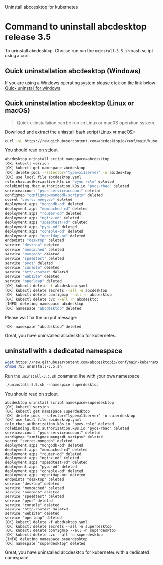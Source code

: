 Uninstall abcdesktop for kubernetes

# Command to uninstall abcdesktop release 3.5

To uninstall abcdesktop. Choose run run the `uninstall-3.5.sh` bash script using a curl.

## Quick uninstallation abcdesktop (Windows)

If you are using a Windows operating system please click on the link below  
[Quick uninstall for windows](./uninstall_kubernetes_windows.md)

## Quick uninstallation abcdesktop (Linux or macOS)

> Quick uninstallation can be run on Linux or macOS operation system. 


Download and extract the uninstall bash script (Linux or macOS):

```bash
curl -sL https://raw.githubusercontent.com/abcdesktopio/conf/main/kubernetes/uninstall-3.5.sh | bash
```

You should read on stdout 

```bash
abcdesktop uninstall script namespace=abcdesktop
[OK] kubectl version
[OK] kubectl get namespace abcdesktop
[OK] delete pods --selector="type=x11server" -n abcdesktop
[OK] use local file abcdesktop.yaml
role.rbac.authorization.k8s.io "pyos-role" deleted
rolebinding.rbac.authorization.k8s.io "pyos-rbac" deleted
serviceaccount "pyos-serviceaccount" deleted
configmap "configmap-mongodb-scripts" deleted
secret "secret-mongodb" deleted
deployment.apps "mongodb-od" deleted
deployment.apps "memcached-od" deleted
deployment.apps "router-od" deleted
deployment.apps "nginx-od" deleted
deployment.apps "speedtest-od" deleted
deployment.apps "pyos-od" deleted
deployment.apps "console-od" deleted
deployment.apps "openldap-od" deleted
endpoints "desktop" deleted
service "desktop" deleted
service "memcached" deleted
service "mongodb" deleted
service "speedtest" deleted
service "pyos" deleted
service "console" deleted
service "http-router" deleted
service "website" deleted
service "openldap" deleted
[OK] kubectl delete -f abcdesktop.yaml
[OK] kubectl delete secrets --all -n abcdesktop
[OK] kubectl delete configmap --all -n abcdesktop
[OK] kubectl delete pvc --all -n abcdesktop
[INFO] deleting namespace abcdesktop
[OK] namespace "abcdesktop" deleted
```

Please wait for the output message: 

```
[OK] namespace "abcdesktop" deleted
```

Great, you have uninstalled abcdesktop for kubernetes.


## uninstall with a dedicated namespace


```bash
wget https://raw.githubusercontent.com/abcdesktopio/conf/main/kubernetes/uninstall-3.5.sh
chmod 755 uninstall-3.5.sh
```

Run the `uninstall-3.5.sh` command line with your own namespace

```
./uninstall-3.5.sh --namespace superdesktop
```

You should read on stdout

```
abcdesktop uninstall script namespace=superdesktop
[OK] kubectl version
[OK] kubectl get namespace superdesktop
[OK] delete pods --selector="type=x11server" -n superdesktop
[OK] use local file abcdesktop.yaml
role.rbac.authorization.k8s.io "pyos-role" deleted
rolebinding.rbac.authorization.k8s.io "pyos-rbac" deleted
serviceaccount "pyos-serviceaccount" deleted
configmap "configmap-mongodb-scripts" deleted
secret "secret-mongodb" deleted
deployment.apps "mongodb-od" deleted
deployment.apps "memcached-od" deleted
deployment.apps "router-od" deleted
deployment.apps "nginx-od" deleted
deployment.apps "speedtest-od" deleted
deployment.apps "pyos-od" deleted
deployment.apps "console-od" deleted
deployment.apps "openldap-od" deleted
endpoints "desktop" deleted
service "desktop" deleted
service "memcached" deleted
service "mongodb" deleted
service "speedtest" deleted
service "pyos" deleted
service "console" deleted
service "http-router" deleted
service "website" deleted
service "openldap" deleted
[OK] kubectl delete -f abcdesktop.yaml
[OK] kubectl delete secrets --all -n superdesktop
[OK] kubectl delete configmap --all -n superdesktop
[OK] kubectl delete pvc --all -n superdesktop
[INFO] deleting namespace superdesktop
[OK] namespace "superdesktop" deleted
```

Great, you have uninstalled abcdesktop for kubernetes with a dedicated namespace.

